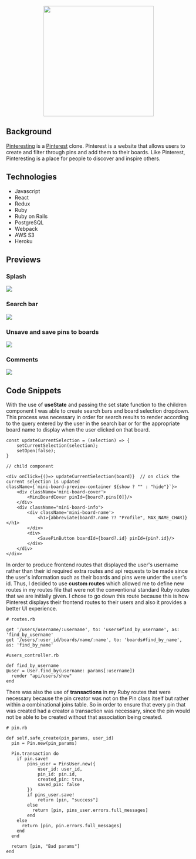 <p align="center">
  <img width="300" height="300" src="https://github.com/deborahwei/pinteresting/blob/main/app/assets/images/pinterest-logo.png">
</p>

## Background 

[Pinteresting](https://pinteresting-fs.herokuapp.com/#/) is a [Pinterest](https://www.pinterest.com/) clone. Pinterest is a website that allows users to create and filter through pins and add them to their boards. Like Pinterest, Pinteresting is a place for people to discover and inspire others. 

## Technologies

* Javascript
* React
* Redux
* Ruby
* Ruby on Rails
* PostgreSQL
* Webpack
* AWS S3
* Heroku

## Previews

### Splash  

![](https://github.com/deborahwei/pinteresting/blob/main/app/assets/images/splash.gif)

### Search bar 

![](https://github.com/deborahwei/pinteresting/blob/main/app/assets/images/seach.gif)

### Unsave and save pins to boards

![](https://github.com/deborahwei/pinteresting/blob/main/app/assets/images/pins.gif)

### Comments

![](https://github.com/deborahwei/pinteresting/blob/main/app/assets/images/comment.gif)

## Code Snippets 

With the use of **useState** and passing the set state function to the children component I was able to create search bars and board selection dropdown. This process was necessary in order for search results to render according to the query entered by the user in the search bar or for the appropriate board name to display when the user clicked on that board. 

```
const updateCurrentSelection = (selection) => {
    setCurrentSelection(selection);
    setOpen(false);
}

// child component

<div onClick={()=> updateCurrentSelection(board)}  // on click the current selection is updated
className={`mini-board-preview-container ${show ? "" : "hide"}`}>
    <div className='mini-board-cover'>
        <MiniBoardCover pinId={board?.pins[0]}/>
    </div>
    <div className="mini-board-info">
        <div className='mini-board-name'>
            <h1>{abbreviate(board?.name ?? "Profile", MAX_NAME_CHAR)}</h1>
        </div>
        <div>
            <SavePinButton boardId={board?.id} pinId={pin?.id}/>
        </div>
    </div>
</div>

```

In order to produce frontend routes that displayed the user's username rather than their id required extra routes and api requests to be made since the user's information such as their boards and pins were under the user's id. Thus, I decided to use **custom routes** which allowed me to define new routes in my routes file that were not the conventional standard Ruby routes that we are initially given. I chose to go down this route because this is how Pinterest displays their frontend routes to their users and also it provides a better UI experience. 

```
# routes.rb

get '/users/username/:username', to: 'users#find_by_username', as: 'find_by_username'
get '/users/:user_id/boards/name/:name', to: 'boards#find_by_name', as: 'find_by_name'

#users_controller.rb

def find_by_username
@user = User.find_by(username: params[:username])
  render "api/users/show"
end

```
There was also the use of **transactions** in my Ruby routes that were necessary because the pin creator was not on the Pin class itself but rather within a combinational joins table. So in order to ensure that every pin that was created had a creator a transaction was necessary, since the pin would not be able to be created without that association being created. 


```
# pin.rb

def self.safe_create(pin_params, user_id)
  pin = Pin.new(pin_params)

  Pin.transaction do
    if pin.save!
        pins_user = PinsUser.new({
            user_id: user_id,
            pin_id: pin.id,
            created_pin: true,
            saved_pin: false
        })
        if pins_user.save!
            return [pin, "success"]
        else
          return [pin, pins_user.errors.full_messages]
        end
    else
      return [pin, pin.errors.full_messages]
    end
  end

  return [pin, "Bad params"]
end

```
